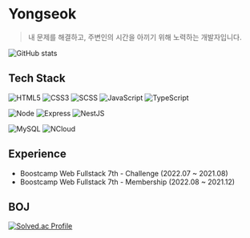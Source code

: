 # Yongseok
> 내 문제를 해결하고, 주변인의 시간을 아끼기 위해 노력하는 개발자입니다.


![GitHub stats](https://github-readme-stats.vercel.app/api?username=yongseok-dev&show_icons=true&hide_border=false&count_private=true&theme=synthwave&line_height=30)

## Tech Stack
  ![HTML5](https://img.shields.io/badge/HTML5-E34F26?style=flat-square&logo=HTML5&logoColor=white)
  ![CSS3](https://img.shields.io/badge/CSS3-1572B6?style=flat-square&logo=css3&logoColor=white)
  ![SCSS](https://img.shields.io/badge/SCSS-CC6699?style=flat-square&logo=Sass&logoColor=white)
  ![JavaScript](https://img.shields.io/badge/JavaScript-F7DF1E?style=flat-square&logo=javascript&logoColor=white)
  ![TypeScript](https://img.shields.io/badge/TypeScript-3178C6?style=flat-square&logo=typescript&logoColor=white)


  ![Node](https://img.shields.io/badge/Node.js-43853D?style=flat-square&logo=node.js&logoColor=white)
  ![Express](https://img.shields.io/badge/Express-000000?style=flat-square&logo=Express&logoColor=white)
  ![NestJS](https://img.shields.io/badge/Nestjs-e32743?style=flat-square&logo=Nestjs&logoColor=white%22)

  ![MySQL](https://img.shields.io/badge/MySQL-4479A1?style=flat-square&logo=mysql&logoColor=white)
  ![NCloud](https://img.shields.io/badge/NCloud-03C75B?style=flat-square&logo=Naver&logoColor=whit)

## Experience
- Boostcamp Web Fullstack 7th - Challenge (2022.07 ~ 2021.08)
- Boostcamp Web Fullstack 7th - Membership (2022.08 ~ 2021.12)


## BOJ
[![Solved.ac Profile](http://mazassumnida.wtf/api/v2/generate_badge?boj=yongseok)](https://solved.ac/yongseok/)
